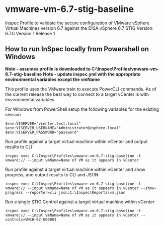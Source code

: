 # vmware-vm-6.7-stig-baseline
Inspec Profile to validate the secure configuration of VMware vSphere Virtual Machines version 6.7 against the DISA vSphere 6.7 STIG
Version: 6.7.0 Version 1 Release 1

## How to run InSpec locally from Powershell on Windows

**Note - assumes profile is downloaded to C:\Inspec\Profiles\vmware-vm-6.7-stig-baseline**
**Note - update inspec.yml with the appropriate environmental variables except the vmName**

This profile uses the VMware train to execute PowerCLI commands.  As of the current release the best way to connect to a target vCenter is with environmental variables.

For Windows from PowerShell setup the following variables for the existing session
```
$env:VISERVER="vcenter.test.local"
$env:VISERVER_USERNAME="Administrator@vsphere.local"
$env:VISERVER_PASSWORD="password"
```

Run profile against a target virtual machine within vCenter and output results to CLI
```
inspec exec C:\Inspec\Profiles\vmware-vm-6.7-stig-baseline -t vmware:// --input vmName=Name of VM as it appears in vCenter
```

Run profile against a target virtual machine within vCenter and show progress, and output results to CLI and JSON
```
inspec exec C:\Inspec\Profiles\vmware-vm-6.7-stig-baseline -t vmware:// --input vmName=Name of VM as it appears in vCenter --show-progress --reporter=cli json:C:\Inspec\Reports\vm.json
```

Run a single STIG Control against a target virtual machine within vCenter
```
inspec exec C:\Inspec\Profiles\vmware-vm-6.7-stig-baseline -t vmware:// --input vmName=Name of VM as it appears in vCenter --controls=VMCH-67-000001
```